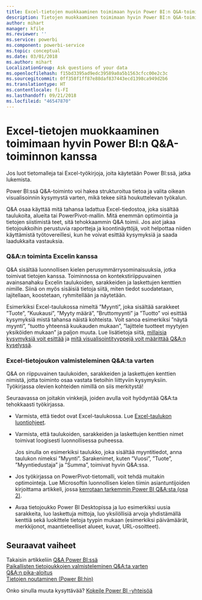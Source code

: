 ```yaml
---
title: Excel-tietojen muokkaaminen toimimaan hyvin Power BI:n Q&A-toiminnon kanssa
description: Tietojen muokkaaminen toimimaan hyvin Power BI:n Q&A-toiminnon kanssa
author: mihart
manager: kfile
ms.reviewer: ''
ms.service: powerbi
ms.component: powerbi-service
ms.topic: conceptual
ms.date: 03/01/2018
ms.author: mihart
LocalizationGroup: Ask questions of your data
ms.openlocfilehash: f15bd3395ad9edc39589a0a5b1563cfcc00e2c3c
ms.sourcegitcommit: 0ff358f1ff87e88daf837443ecd1398ca949d2b6
ms.translationtype: HT
ms.contentlocale: fi-FI
ms.lasthandoff: 09/21/2018
ms.locfileid: "46547870"
---
```

# <a name="how-to-make-your-excel-data-work-well-with-qa-in-power-bi"></a>Excel-tietojen muokkaaminen toimimaan hyvin Power BI:n Q&A-toiminnon kanssa
Jos luot tietomalleja tai Excel-työkirjoja, joita käytetään Power BI:ssä, jatka lukemista.

Power BI:ssä Q&A-toiminto voi hakea strukturoitua tietoa ja valita oikean visualisoinnin kysymystä varten, mikä tekee siitä houkuttelevan työkalun.   

Q&A osaa käyttää mitä tahansa ladattua Excel-tiedostoa, joka sisältää taulukoita, alueita tai PowerPivot-mallin. Mitä enemmän optimointia ja tietojen siistimistä teet, sitä tehokkaammin Q&A toimii.  Jos aiot jakaa tietojoukkoihin perustuvia raportteja ja koontinäyttöjä, voit helpottaa niiden käyttämistä työtovereillesi, kun he voivat esittää kysymyksiä ja saada laadukkaita vastauksia.

### <a name="how-qa-works-with-excel"></a>Q&A:n toiminta Excelin kanssa
Q&A sisältää luonnollisen kielen perusymmärrysominaisuuksia, jotka toimivat tietojen kanssa. Toiminnossa on kontekstiriippuvainen avainsanahaku Excelin taulukoiden, sarakkeiden ja laskettujen kenttien nimille. Siinä on myös sisäisiä tietoja siitä, miten tiedot suodatetaan, lajitellaan, koostetaan, ryhmitellään ja näytetään. 

Esimerkiksi Excel-taulukossa nimeltä ”Myynti”, joka sisältää sarakkeet ”Tuote”, ”Kuukausi”, ”Myyty määrä”, ”Bruttomyynti” ja ”Tuotto” voi esittää kysymyksiä mistä tahansa näistä kohteista.  Voit sanoa esimerkiksi ”näytä myynti”, ”tuotto yhteensä kuukauden mukaan”, ”lajittele tuotteet myytyjen yksiköiden mukaan” ja paljon muuta. Lue lisätietoja siitä, [millaisia kysymyksiä voit esittää](consumer/end-user-q-and-a.md) ja [mitä visualisointityyppejä voit määrittää Q&A:n kyselyssä](visuals/power-bi-visualization-types-for-reports-and-q-and-a.md).

### <a name="prepare-an-excel-dataset-for-qa"></a>Excel-tietojoukon valmisteleminen Q&A:ta varten
Q&A on riippuvainen taulukoiden, sarakkeiden ja laskettujen kenttien nimistä, jotta toiminto osaa vastata tietoihin liittyviin kysymyksiin. Työkirjassa olevien kohteiden nimillä on siis merkitystä!

Seuraavassa on joitakin vinkkejä, joiden avulla voit hyödyntää Q&A:ta tehokkaasti työkirjassa.

* Varmista, että tiedot ovat Excel-taulukossa. Lue [Excel-taulukon luontiohjeet](https://support.office.com/article/Create-an-Excel-table-in-a-worksheet-e81aa349-b006-4f8a-9806-5af9df0ac664?ui=en-US&rs=en-US&ad=US).
* Varmista, että taulukoiden, sarakkeiden ja laskettujen kenttien nimet toimivat loogisesti luonnollisessa puheessa.
  
  Jos sinulla on esimerkiksi taulukko, joka sisältää myyntitiedot, anna taulukon nimeksi ”Myynti”. Sarakenimet, kuten ”Vuosi”, ”Tuote”, ”Myyntiedustaja” ja ”Summa”, toimivat hyvin Q&A:ssa.

* Jos työkirjassa on PowerPivot-tietomalli, voit tehdä muitakin optimointeja. Lue Microsoftin luonnollisen kielen tiimin asiantuntijoiden kirjoittama artikkeli, jossa [kerrotaan tarkemmin Power BI Q&A:sta (osa 2)](http://blogs.msdn.com/b/powerbi/archive/2014/02/27/demystifying-power-bi-q-amp-a-part-2.aspx).

* Avaa tietojoukko Power BI Desktopissa ja luo esimerkiksi uusia sarakkeita, luo laskettuja mittoja, luo yksilöllisiä arvoja yhdistämällä kenttiä sekä luokittele tietoja tyypin mukaan (esimerkiksi päivämäärät, merkkijonot, maantieteelliset alueet, kuvat, URL-osoitteet).

## <a name="next-steps"></a>Seuraavat vaiheet
Takaisin artikkeliin [Q&A Power BI:ssä](consumer/end-user-q-and-a.md)  
[Paikallisten tietojoukkojen valmisteleminen Q&A:ta varten](consumer/end-user-q-and-a-direct-query.md)   
[Q&A:n pika-aloitus](power-bi-visualization-introduction-to-q-and-a.md)  
[Tietojen noutaminen (Power BI:hin)](service-get-data.md)  

Onko sinulla muuta kysyttävää? [Kokeile Power BI -yhteisöä](http://community.powerbi.com/)

